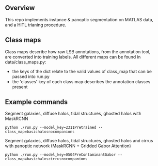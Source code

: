 ## Overview

This repo implements instance & panoptic segmentation on MATLAS data, and a HITL trianing procedure.

## Class maps

Class maps describe how raw LSB annotations, from the annotation tool, are converted into training labels. All different maps can be found in data/class_maps.py:
- the keys of the dict relate to the valid values of class_map that can be passed into run.py
- the 'classes' key of each class map describes the annotation classes present

## Example commands

Segment galaxies, diffuse halos, tidal structures, ghosted halos with MaskRCNN
```
python ./run.py --model_key=2311Pretrained --class_map=basichalosnocompanions
```

Segment galaxies, diffuse halos, tidal structures, ghosted halos and cirrus with panoptic network (MaskRCNN + Gridded Gabor Attention)
```
python ./run.py --model_key=0504PreContaminantGabor --class_map=basichaloscirrusnocompanions
```
